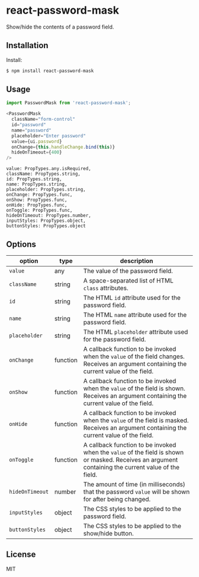# react-password-mask

Show/hide the contents of a password field.

## Installation

Install:

```sh
$ npm install react-password-mask
```

## Usage

```js
import PasswordMask from 'react-password-mask';
```

```js
<PasswordMask
  className="form-control"
  id="password"
  name="password"
  placeholder="Enter password"
  value={ui.password}
  onChange={this.handleChange.bind(this)}
  hideOnTimeout={400}
/>
```

    value: PropTypes.any.isRequired,
    className: PropTypes.string,
    id: PropTypes.string,
    name: PropTypes.string,
    placeholder: PropTypes.string,
    onChange: PropTypes.func,
    onShow: PropTypes.func,
    onHide: PropTypes.func,
    onToggle: PropTypes.func,
    hideOnTimeout: PropTypes.number,
    inputStyles: PropTypes.object,
    buttonStyles: PropTypes.object

## Options

| option        | type      | description                                                   |
|---------------|-----------|---------------------------------------------------------------|
| `value`       | any       | The value of the password field.                              |
| `className`   | string    | A space-separated list of HTML `class` attributes.            |
| `id`          | string    | The HTML `id` attribute used for the password field.          |
| `name`        | string    | The HTML `name` attribute used for the password field.        |
| `placeholder` | string    | The HTML `placeholder` attribute used for the password field. |
| `onChange`    | function  | A callback function to be invoked when the `value` of the field changes. Receives an argument containing the current value of the field. |
| `onShow`      | function  | A callback function to be invoked when the `value` of the field is shown. Receives an argument containing the current value of the field. |
| `onHide`      | function  | A callback function to be invoked when the `value` of the field is masked. Receives an argument containing the current value of the field. |
| `onToggle`    | function  | A callback function to be invoked when the `value` of the field is shown or masked. Receives an argument containing the current value of the field. |
| `hideOnTimeout` | number  | The amount of time (in milliseconds) that the password `value` will be shown for after being changed. |
| `inputStyles` | object  | The CSS styles to be applied to the password field.            |
| `buttonStyles`| object  | The CSS styles to be applied to the show/hide button.          |

## License

MIT
